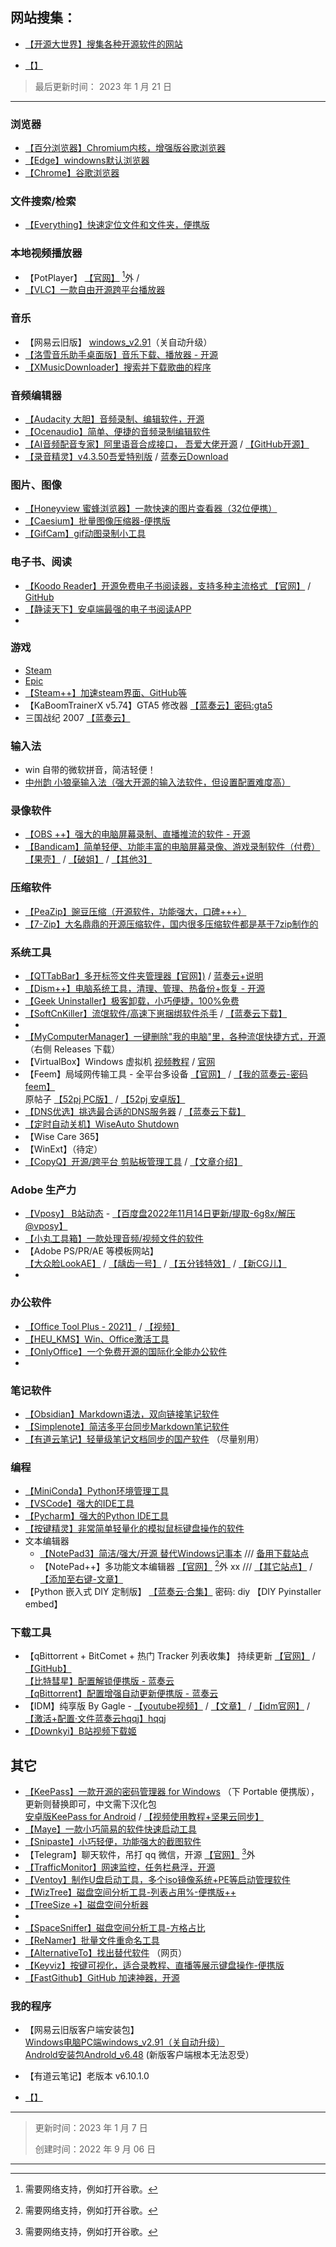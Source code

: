 


## 网站搜集：
- [【开源大世界】搜集各种开源软件的网站](https://kydsj.vip/doku.php?id=wiki:%E7%BD%91%E7%AB%99%E7%9B%AE%E5%BD%95)

- [【】]()

> 最后更新时间： 2023 年 1 月 21 日

---



### 浏览器
- [【百分浏览器】Chromium内核，增强版谷歌浏览器](https://www.centbrowser.cn/)
- [【Edge】windowns默认浏览器](https://www.microsoft.com/zh-cn/edge)
- [【Chrome】谷歌浏览器](https://www.google.cn/chrome/index.html)

### 文件搜索/检索
- [【Everything】快速定位文件和文件夹，便携版](https://www.voidtools.com/zh-cn/)


### 本地视频播放器
- 【PotPlayer】 [【官网】](https://potplayer.daum.net/?lang=zh_CN) [^w]外 / 
- [【VLC】一款自由开源跨平台播放器](https://www.videolan.org/vlc/)

### 音乐
- 【网易云旧版】 [windows_v2.91](https://blog.amarea.cn/archives/netease-cloudmusic-history-version.html)（关自动升级）
- [【洛雪音乐助手桌面版】音乐下载、播放器 - 开源](https://github.com/lyswhut/lx-music-desktop)
- [【XMusicDownloader】搜索并下载歌曲的程序](https://github.com/jadepeng/XMusicDownloader)


### 音频编辑器
- [【Audacity 大胆】音频录制、编辑软件，开源](https://www.audacityteam.org/)
- [【Ocenaudio】简单、便捷的音频录制编辑软件](https://www.audacityteam.org/)
- [【AI音频配音专家】阿里语音合成接口， 吾爱大佬开源](https://www.52pojie.cn/thread-1375621-1-1.html) / [【GitHub开源】](https://github.com/bawangxx/XZVoice)
- [【录音精灵】v4.3.50吾爱特别版](https://www.52pojie.cn/forum.php?mod=viewthread&tid=1316853) / [蓝奏云Download](https://fxwwws.lanzoux.com/iAHanivq6ri)

### 图片、图像
- [【Honeyview 蜜蜂浏览器】一款快速的图片查看器（32位便携）](https://cn.bandisoft.com/honeyview/)
- [【Caesium】批量图像压缩器-便携版](https://saerasoft.com/caesium/)
- [【GifCam】gif动图录制小工具](https://blog.bahraniapps.com/gifcam/)

### 电子书、阅读
- [【Koodo Reader】开源免费电子书阅读器，支持多种主流格式 【官网】](https://koodo.960960.xyz/zh) / [GitHub](https://github.com/troyeguo/koodo-reader)
- [【静读天下】安卓端最强的电子书阅读APP](https://post.smzdm.com/p/a3g7dzkd/)
- 


### 游戏
- [Steam](https://store.steampowered.com/)
- [Epic](https://www.epicgames.com/site/zh-CN/home)
- [【Steam++】加速steam界面、GitHub等](https://steampp.net/)
- 【KaBoomTrainerX v5.74】GTA5 修改器 [【蓝奏云】密码:gta5](https://wwt.lanzoue.com/iRf0j0fq63lc)
- 三国战纪 2007 [【蓝奏云】](https://wwt.lanzoue.com/iFyCt0fq6g9i)

### 输入法
- win 自带的微软拼音，简洁轻便！
- [中州韵 小狼毫输入法（强大开源的输入法软件，但设置配置难度高）](https://rime.im/)

### 录像软件
- [【OBS ++】强大的电脑屏幕录制、直播推流的软件 - 开源](https://obsproject.com/)
- [【Bandicam】简单轻便、功能丰富的电脑屏幕录像、游戏录制软件（付费）](https://www.bandicam.cn/)  
[【果壳】](https://www.ghxi.com/bandicam.html) / [【破姐】](https://www.ypojie.com/965.html) / [【其他3】](https://foxirj.com/bandicam)

### 压缩软件
- [【PeaZip】豌豆压缩（开源软件，功能强大，口碑+++）](https://peazip.github.io/peazip-64bit.html)
- [【7-Zip】大名鼎鼎的开源压缩软件，国内很多压缩软件都是基于7zip制作的](https://sparanoid.com/lab/7z/)




### 系统工具

- [【QTTabBar】多开标签文件夹管理器【官网】)]( http://qttabbar.wikidot.com/ )   / [蓝奏云+说明]( https://wwga.lanzoum.com/iKlcp0ljuy7c )
- [【Dism++】电脑系统工具，清理、管理、热备份+恢复 - 开源](https://github.com/Chuyu-Team/Dism-Multi-language)
- [【Geek Uninstaller】极客卸载，小巧便捷，100%免费](https://geekuninstaller.com/)
- [【SoftCnKiller】流氓软件/高速下崽捆绑软件杀手](https://blog.csdn.net/hfhbutn/article/details/104799162) / [【蓝奏云下载】](https://free.lanzoux.com/b0cpu1guf)
- 
- [【MyComputerManager】一键删除"我的电脑"里，各种流氓快捷方式，开源](https://github.com/1357310795/MyComputerManager) （右侧 Releases 下载）
- 【VirtualBox】Windows 虚拟机 [视频教程](https://www.bilibili.com/video/BV1ui4y1G7tQ) / [官网](https://www.virtualbox.org/)
- 【Feem】局域网传输工具 - 全平台多设备 [【官网】](https://www.feem.io/) / [【我的蓝奏云-密码feem】](https://wwt.lanzoue.com/b021w3vpa)  
原帖子 [【52pj PC版】](https://www.52pojie.cn/thread-1234718-1-1.html) / [【52pj 安卓版】](https://www.52pojie.cn/forum.php?mod=viewthread&tid=1630149)
- [【DNS优选】挑选最合适的DNS服务器](https://www.52pojie.cn/thread-976081-1-1.html) / [【蓝奏云下载】](https://gagle.lanzout.com/DNS)
- [【定时自动关机】WiseAuto Shutdown](https://www.wisecleaner.com/wise-auto-shutdown.html)
- 【Wise Care 365】
- 【WinExt】（待定）
- [【CopyQ】开源/跨平台 剪贴板管理工具](https://hluk.github.io/CopyQ/) / [【文章介绍】](https://www.appinn.com/copyq/)

### Adobe 生产力
- [【Vposy】 B站动态](https://space.bilibili.com/252157636/dynamic) - [【百度盘2022年11月14日更新/提取-6g8x/解压@vposy】](https://pan.baidu.com/s/1Z4_iJNcq7koRt3vN7KxB3w?pwd=6g8x)
- [【小丸工具箱】一款处理音频/视频文件的软件](https://maruko.appinn.me/)
- 【Adobe PS/PR/AE 等模板网站】  
[【大众脸LookAE】](https://www.lookae.com/) / [【龋齿一号】](http://www.gfxcamp.com/) / [【五分钱特效】](https://www.vfxcool.com) / [【新CG儿】](www.newcger.com)
- 

### 办公软件
- [【Office Tool Plus - 2021】](https://otp.landian.vip/zh-cn/download.html) / [【视频】](https://www.bilibili.com/video/BV193411K7Yq)
- [【HEU_KMS】Win、Office激活工具](https://github.com/zbezj/HEU_KMS_Activator/releases)
- [【OnlyOffice】一个免费开源的国际化全能办公软件](https://www.onlyoffice.com/zh/)
- 

### 笔记软件
- [【Obsidian】Markdown语法，双向链接笔记软件](https://obsidian.md/)
- [【Simplenote】简洁多平台同步Markdown笔记软件](https://simplenote.com/)
- [【有道云笔记】轻量级笔记文档同步的国产软件](https://note.youdao.com/note-download/) （尽量别用）

### 编程
- [【MiniConda】Python环境管理工具](https://docs.conda.io/en/latest/miniconda.html) 
- [【VSCode】强大的IDE工具](https://code.visualstudio.com/)
- [【Pycharm】强大的Python IDE工具](https://www.jetbrains.com/pycharm/)
- [【按键精灵】非常简单轻量化的模拟鼠标键盘操作的软件](http://download.myanjian.com/)
- 文本编辑器
    - [【NotePad3】简洁/强大/开源 替代Windows记事本](https://www.rizonesoft.com/downloads/notepad3/) /// [备用下载站点](https://www.fosshub.com/Notepad3.html)
    - 【NotePad++】多功能文本编辑器 [【官网】](https://notepad-plus-plus.org/downloads/) [^w]外 xx /// [【其它站点】](https://www.fosshub.com/Notepad-Plus-Plus.html) / [【添加至右键-文章】](http://t.csdn.cn/vjamK)  
- 【Python 嵌入式 DIY 定制版】 [【蓝奏云·合集】](https://wwt.lanzoue.com/b021w3uxc) 密码: diy  【DIY Pyinstaller embed】 

### 下载工具
- 【qBittorrent + BitComet + 热门 Tracker 列表收集】 持续更新 [【官网】](https://trackerslist.com/#/zh) / [【GitHub】](https://github.com/XIU2/TrackersListCollection/blob/master/README-ZH.md)  
[【比特彗星】配置解锁便携版 - 蓝奏云](https://pan.lanzouv.com/b073c7g4f)  
[【qBittorrent】配置增强自动更新便携版 - 蓝奏云](https://pan.lanzouv.com/b073dnr7g)
- 【IDM】纯享版 By Gagle - [【youtube视频】](https://youtu.be/q5UsfJOsjuY) / [【文章】](https://ryzen.cc/archives/25/) / [【idm官网】](https://ryzen.cc/archives/25/) / [【激活+配置·文件蓝奏云hqqj】hqqj](https://gagle.lanzout.com/b0dgkxg5e)
- [【Downkyi】B站视频下载姬](https://github.com/leiurayer/downkyi)


## 其它
- [【KeePass】一款开源的密码管理器 for Windows](https://keepass.info/download.html) （下 Portable 便携版），更新则替换即可，中文需下汉化包  
[安卓版KeePass for Android](https://www.9apps.com/android-apps/Keepass2Android-Password-Safe/)  /  [【视频使用教程+坚果云同步】](https://www.bilibili.com/video/BV1Jq4y1G7jM)
- [【Maye】一款小巧简易的软件快速启动工具](https://github.com/25H/Maya)
- [【Snipaste】小巧轻便，功能强大的截图软件](https://www.snipaste.com/)
- 【Telegram】聊天软件，吊打 qq 微信，开源 [【官网】](https://telegram.org/) [^w]外
- [【TrafficMonitor】网速监控，任务栏悬浮，开源](https://github.com/zhongyang219/TrafficMonitor)
- [【Ventoy】制作U盘启动工具，多个iso镜像系统+PE等启动管理软件](https://www.ventoy.net/cn/index.html)
- [【WizTree】磁盘空间分析工具-列表占用%-便携版++](https://www.diskanalyzer.com/download)
- [【TreeSize +】磁盘空间分析器](https://www.jam-software.com/treesize_free)
- 
- [【SpaceSniffer】磁盘空间分析工具-方格占比](https://soft.3dmgame.com/down/200352.html)
- [【ReNamer】批量文件重命名工具](https://www.den4b.com/products/renamer)
- [【AlternativeTo】找出替代软件](https://alternativeto.net) （网页）
- [【Keyviz】按键可视化，适合录教程、直播等展示键盘操作-便携版](https://mularahul.github.io/keyviz/#about-section)
- [【FastGithub】GitHub 加速神器，开源](https://github.com/dotnetcore/FastGithub)


### 我的程序
- 【网易云旧版客户端安装包】  
[Windows电脑PC端windows_v2.91（关自动升级）](https://blog.amarea.cn/archives/netease-cloudmusic-history-version.html)  
[Androld安装包Androld_v6.48](https://www.wandoujia.com/apps/293217/history)  (新版客户端根本无法忍受）
- 【有道云笔记】老版本 v6.10.1.0

- [【】]()


---
> 更新时间：2023 年 1 月 7 日
> 
> 创建时间：2022 年 9 月 06 日  

---
[^w]: 需要网络支持，例如打开谷歌。
